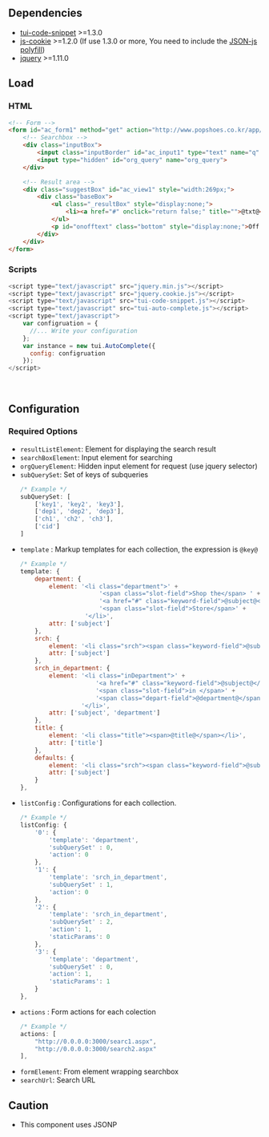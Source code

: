 ## Dependencies
* [tui-code-snippet](https://github.com/nhn/tui.code-snippet) >=1.3.0
* [js-cookie](https://github.com/js-cookie/js-cookie) >=1.2.0 (If use 1.3.0 or more, You need to include the [JSON-js polyfill](https://github.com/douglascrockford/JSON-js))
* [jquery](https://github.com/jquery/jquery) >=1.11.0

## Load

### HTML

```html
<!-- Form -->
<form id="ac_form1" method="get" action="http://www.popshoes.co.kr/app/product/search" onsubmit="">
    <!-- Searchbox -->
    <div class="inputBox">
        <input class="inputBorder" id="ac_input1" type="text" name="q" autocomplete="off">
        <input type="hidden" id="org_query" name="org_query">
    </div>

    <!-- Result area -->
    <div class="suggestBox" id="ac_view1" style="width:269px;">
        <div class="baseBox">
            <ul class="_resultBox" style="display:none;">
                <li><a href="#" onclick="return false;" title="">@txt@</a></li>
            </ul>
            <p id="onofftext" class="bottom" style="display:none;">Off Autocopmlate</p>
        </div>
    </div>
</form>
```

### Scripts
```js
<script type="text/javascript" src="jquery.min.js"></script>
<script type="text/javascript" src="jquery.cookie.js"></script>
<script type="text/javascript" src="tui-code-snippet.js"></script>
<script type="text/javascript" src="tui-auto-complete.js"></script>
<script type="text/javascript">
    var configruation = {
      //... Write your configuration
    };
    var instance = new tui.AutoComplete({
      config: configruation
    });
</script>
```

<br>

## Configuration

### Required Options

* `resultListElement`: Element for displaying the search result
* `searchBoxElement`: Input element for searching
* `orgQueryElement`: Hidden input element for request (use jquery selector)
* `subQuerySet`: Set of keys of subqueries<br>
  ```js
  /* Example */
  subQuerySet: [
      ['key1', 'key2', 'key3'],
      ['dep1', 'dep2', 'dep3'],
      ['ch1', 'ch2', 'ch3'],
      ['cid']
  ]
  ```
* `template` : Markup templates for each collection, the expression is `@key@`<br>
  ```js
  /* Example */
  template: {
      department: {
          element: '<li class="department">' +
                        '<span class="slot-field">Shop the</span> ' +
                        '<a href="#" class="keyword-field">@subject@</a> ' +
                        '<span class="slot-field">Store</span>' +
                    '</li>',
          attr: ['subject']
      },
      srch: {
          element: '<li class="srch"><span class="keyword-field">@subject@</span></li>',
          attr: ['subject']
      },
      srch_in_department: {
          element: '<li class="inDepartment">' +
                       '<a href="#" class="keyword-field">@subject@</a> ' +
                       '<span class="slot-field">in </span>' +
                       '<span class="depart-field">@department@</span>' +
                   '</li>',
          attr: ['subject', 'department']
      },
      title: {
          element: '<li class="title"><span>@title@</span></li>',
          attr: ['title']
      },
      defaults: {
          element: '<li class="srch"><span class="keyword-field">@subject@</span></li>',
          attr: ['subject']
      }
  },
  ```
* `listConfig` : Configurations for each collection.
  ```js
  /* Example */
  listConfig: {
      '0': {
          'template': 'department',
          'subQuerySet' : 0,
          'action': 0
      },
      '1': {
          'template': 'srch_in_department',
          'subQuerySet' : 1,
          'action': 0
      },
      '2': {
          'template': 'srch_in_department',
          'subQuerySet' : 2,
          'action': 1,
          'staticParams': 0
      },
      '3': {
          'template': 'department',
          'subQuerySet' : 0,
          'action': 1,
          'staticParams': 1
      }
  },
  ```
* `actions` : Form actions for each colection
  ```js
  /* Example */
  actions: [
      "http://0.0.0.0:3000/searc1.aspx",
      "http://0.0.0.0:3000/search2.aspx"
  ],
  ```
* `formElement`: From element wrapping searchbox
* `searchUrl`: Search URL

## Caution
* This component uses JSONP
